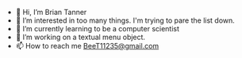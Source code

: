 - 👋 Hi, I’m Brian Tanner
- 👀 I’m interested in too many things. I'm trying to pare the list down.
- 🌱 I’m currently learning to be a computer scientist
- 💞️ I’m working on a textual menu object.
- 📫 How to reach me BeeT11235@gmail.com

<!---
BeeT11235/BeeT11235 is a ✨ special ✨ repository because its `README.md` (this file) appears on your GitHub profile.
You can click the Preview link to take a look at your changes.
--->
